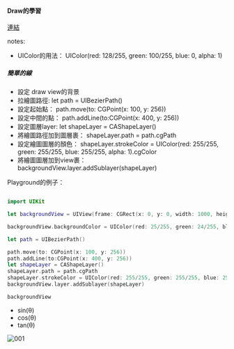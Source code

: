 #### Draw的學習
[連結](https://medium.com/彼得潘的-swift-ios-app-開發教室/ios13-app-swift5-實例說明-使用-uibezierpath來繪製圖案-cc192b3addc5)

notes: 
- UIColor的用法： UIColor(red: 128/255, green: 100/255, blue: 0, alpha: 1) 

##### 簡單的線
- 設定 draw view的背景
- 拉繪圖路徑: let path = UIBezierPath() 
- 設定起始點： path.move(to: CGPoint(x: 100, y: 256))
- 設定中間的點： path.addLine(to:CGPoint(x: 400, y: 256))
- 設定圖層layer: let shapeLayer = CAShapeLayer()
- 將繪圖路徑加到圖層裹： shapeLayer.path = path.cgPath
- 設定繪圖圖層的顏色： shapeLayer.strokeColor = UIColor(red: 255/255, green: 255/255, blue: 255/255, alpha: 1).cgColor
- 將繪圖圖層加到view裹： backgroundView.layer.addSublayer(shapeLayer)

Playground的例子：
```Swift

import UIKit

let backgroundView = UIView(frame: CGRect(x: 0, y: 0, width: 1000, height: 1000))

backgroundView.backgroundColor = UIColor(red: 25/255, green: 24/255, blue: 250/255, alpha: 1)

let path = UIBezierPath()

path.move(to: CGPoint(x: 100, y: 256))
path.addLine(to:CGPoint(x: 400, y: 256))
let shapeLayer = CAShapeLayer()
shapeLayer.path = path.cgPath
shapeLayer.strokeColor = UIColor(red: 255/255, green: 255/255, blue: 255/255, alpha: 1).cgColor
backgroundView.layer.addSublayer(shapeLayer)

backgroundView


```


- sin(θ)
- cos(θ)
- tan(θ)

![001](https://user-images.githubusercontent.com/18608853/120089867-bdb0be80-c130-11eb-8de1-22d7d57e048e.jpg)


  
